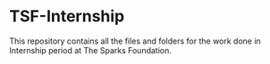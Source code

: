 # TSF-Internship
This repository contains all the files and folders for the work done in Internship period at The Sparks Foundation. 
